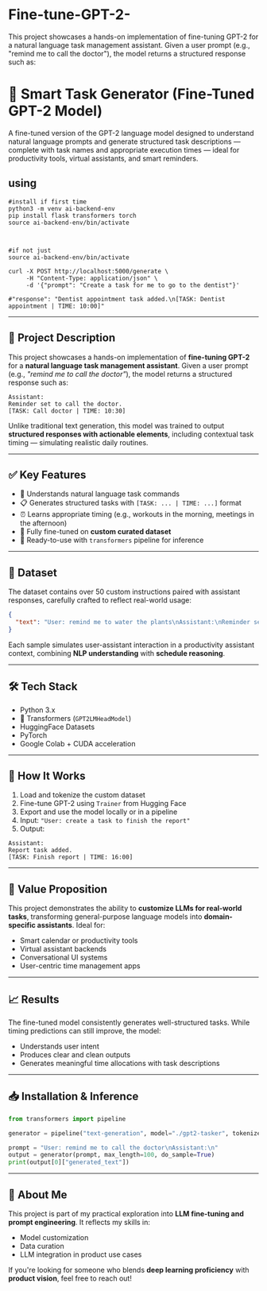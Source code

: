 # Fine-tune-GPT-2-
This project showcases a hands-on implementation of fine-tuning GPT-2 for a natural language task management assistant. Given a user prompt (e.g., "remind me to call the doctor"), the model returns a structured response such as:


# 🧠 Smart Task Generator (Fine-Tuned GPT-2 Model)

A fine-tuned version of the GPT-2 language model designed to understand natural language prompts and generate structured task descriptions — complete with task names and appropriate execution times — ideal for productivity tools, virtual assistants, and smart reminders.




## using
```
#install if first time
python3 -m venv ai-backend-env
pip install flask transformers torch
source ai-backend-env/bin/activate



#if not just 
source ai-backend-env/bin/activate

curl -X POST http://localhost:5000/generate \
     -H "Content-Type: application/json" \
     -d '{"prompt": "Create a task for me to go to the dentist"}'

#"response": "Dentist appointment task added.\n[TASK: Dentist appointment | TIME: 10:00]"
```



---

## 📌 Project Description

This project showcases a hands-on implementation of **fine-tuning GPT-2** for a **natural language task management assistant**. Given a user prompt (e.g., *"remind me to call the doctor"*), the model returns a structured response such as:

```
Assistant:
Reminder set to call the doctor.
[TASK: Call doctor | TIME: 10:30]
```

Unlike traditional text generation, this model was trained to output **structured responses with actionable elements**, including contextual task timing — simulating realistic daily routines.

---

## ✅ Key Features

* 💬 Understands natural language task commands
* 📋 Generates structured tasks with `[TASK: ... | TIME: ...]` format
* ⏰ Learns appropriate timing (e.g., workouts in the morning, meetings in the afternoon)
* 🤖 Fully fine-tuned on **custom curated dataset**
* 🧪 Ready-to-use with `transformers` pipeline for inference

---

## 📂 Dataset

The dataset contains over 50 custom instructions paired with assistant responses, carefully crafted to reflect real-world usage:

```json
{
  "text": "User: remind me to water the plants\nAssistant:\nReminder set to water the plants.\n[TASK: Water plants | TIME: 09:00]"
}
```

Each sample simulates user-assistant interaction in a productivity assistant context, combining **NLP understanding** with **schedule reasoning**.

---

## 🛠️ Tech Stack

* Python 3.x
* 🤗 Transformers (`GPT2LMHeadModel`)
* HuggingFace Datasets
* PyTorch
* Google Colab + CUDA acceleration

---

## 🚀 How It Works

1. Load and tokenize the custom dataset
2. Fine-tune GPT-2 using `Trainer` from Hugging Face
3. Export and use the model locally or in a pipeline
4. Input: `"User: create a task to finish the report"`
5. Output:

```
Assistant:
Report task added.
[TASK: Finish report | TIME: 16:00]
```

---

## 🧠 Value Proposition

This project demonstrates the ability to **customize LLMs for real-world tasks**, transforming general-purpose language models into **domain-specific assistants**. Ideal for:

* Smart calendar or productivity tools
* Virtual assistant backends
* Conversational UI systems
* User-centric time management apps

---

## 📈 Results

The fine-tuned model consistently generates well-structured tasks. While timing predictions can still improve, the model:

* Understands user intent
* Produces clear and clean outputs
* Generates meaningful time allocations with task descriptions

---

## 📥 Installation & Inference

```python
from transformers import pipeline

generator = pipeline("text-generation", model="./gpt2-tasker", tokenizer="./gpt2-tasker")

prompt = "User: remind me to call the doctor\nAssistant:\n"
output = generator(prompt, max_length=100, do_sample=True)
print(output[0]["generated_text"])
```

---

## 🙋 About Me

This project is part of my practical exploration into **LLM fine-tuning and prompt engineering**. It reflects my skills in:

* Model customization
* Data curation
* LLM integration in product use cases

If you're looking for someone who blends **deep learning proficiency** with **product vision**, feel free to reach out!

